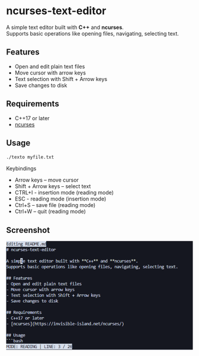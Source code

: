 # ncurses-text-editor

A simple text editor built with **C++** and **ncurses**.  
Supports basic operations like opening files, navigating, selecting text.

## Features
- Open and edit plain text files
- Move cursor with arrow keys
- Text selection with Shift + Arrow keys
- Save changes to disk

## Requirements
- C++17 or later
- [ncurses](https://invisible-island.net/ncurses/)

## Usage
```bash
./texto myfile.txt
```
Keybindings
- Arrow keys – move cursor
- Shift + Arrow keys – select text
- CTRL+I - insertion mode (reading mode)
- ESC - reading mode (insertion mode)
- Ctrl+S – save file (reading mode)
- Ctrl+W – quit (reading mode)

## Screenshot
![Screenshot](screenshot.png)